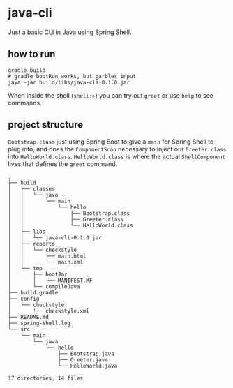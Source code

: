 # java-cli

Just a basic CLI in Java using Spring Shell.

## how to run

```
gradle build
# gradle bootRun works, but garbles input
java -jar build/libs/java-cli-0.1.0.jar
```

When inside the shell (`shell:>`) you can try out `greet` or use `help` to see commands.

## project structure

`Bootstrap.class` just using Spring Boot to give a `main` for Spring Shell to plug into, and does the `ComponentScan` necessary to inject our `Greeter.class` into `HelloWorld.class`. `HelloWorld.class` is where the actual `ShellComponent` lives that defines the `greet` command.

```
.
├── build
│   ├── classes
│   │   └── java
│   │       └── main
│   │           └── hello
│   │               ├── Bootstrap.class
│   │               ├── Greeter.class
│   │               └── HelloWorld.class
│   ├── libs
│   │   └── java-cli-0.1.0.jar
│   ├── reports
│   │   └── checkstyle
│   │       ├── main.html
│   │       └── main.xml
│   └── tmp
│       ├── bootJar
│       │   └── MANIFEST.MF
│       └── compileJava
├── build.gradle
├── config
│   └── checkstyle
│       └── checkstyle.xml
├── README.md
├── spring-shell.log
└── src
    └── main
        └── java
            └── hello
                ├── Bootstrap.java
                ├── Greeter.java
                └── HelloWorld.java

17 directories, 14 files
```
